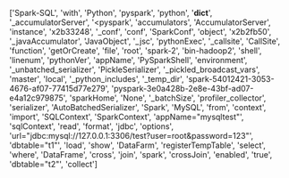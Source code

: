 ['Spark-SQL', 'with', 'Python', 'pyspark', 'python', '__dict__', '_accumulatorServer', '<pyspark', 'accumulators', 'AccumulatorServer', 'instance', 'x2b33248', '_conf', 'conf', 'SparkConf', 'object', 'x2b2fb50', '_javaAccumulator', 'JavaObject', '_jsc', 'pythonExec', '_callsite', 'CallSite', 'function', 'getOrCreate', 'file', 'root', 'spark-2', 'bin-hadoop2', 'shell', 'linenum', 'pythonVer', 'appName', 'PySparkShell', 'environment', '_unbatched_serializer', 'PickleSerializer', '_pickled_broadcast_vars', 'master', 'local', '_python_includes', '_temp_dir', 'spark-54012421-3053-4676-af07-77415d77e279', 'pyspark-3e0a428b-2e8e-43bf-ad07-e4a12c979875', 'sparkHome', 'None', '_batchSize', 'profiler_collector', 'serializer', 'AutoBatchedSerializer', 'Spark', 'MySQL', 'from', 'context', 'import', 'SQLContext', 'SparkContext', 'appName="mysqltest"', 'sqlContext', 'read', 'format', 'jdbc', 'options', 'url="jdbc:mysql://127.0.0.1:3306/test?user=root&password=123"', 'dbtable="t1"', 'load', 'show', 'DataFarm', 'registerTempTable', 'select', 'where', 'DataFrame', 'cross', 'join', 'spark', 'crossJoin', 'enabled', 'true', 'dbtable="t2"', 'collect']
